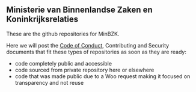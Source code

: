 ## Ministerie van Binnenlandse Zaken en Koninkrijksrelaties

These are the github repositories for MinBZK.

Here we will post the [Code of Conduct](https://github.com/MinBZK/.github/blob/main/CODE_OF_CONDUCT.md), Contributing and Security documents that fit these types of repositories as soon as they are ready:

- code completely public and accessible
- code sourced from private repository here or elsewhere
- code that was made public due to a Woo request making it focused on transparency and not reuse